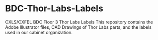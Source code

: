 # BDC-Thor-Labs-Labels
CXLS/CXFEL BDC Floor 3 Thor Labs Labels
This repository contains the Adobe Illustrator files, CAD Drawings of Thor Labs parts, and the labels used in our cabinet organization.
